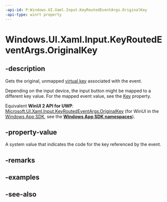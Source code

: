 ```yaml
---
-api-id: P:Windows.UI.Xaml.Input.KeyRoutedEventArgs.OriginalKey
-api-type: winrt property
---
```


<!-- Property syntax
public Windows.System.VirtualKey OriginalKey { get; }
-->

# Windows.UI.Xaml.Input.KeyRoutedEventArgs.OriginalKey

## -description

Gets the original, unmapped [virtual key](../windows.system/virtualkey.md) associated with the event.

Depending on the input device, the input button might be mapped to a different key value. For the mapped event value, see the [Key](keyroutedeventargs_key.md) property.

Equivalent **WinUI 2 API for UWP**: [Microsoft.UI.Xaml.Input.KeyRoutedEventArgs.OriginalKey](/windows/winui/api/microsoft.ui.xaml.input.keyroutedeventargs.originalkey) (for WinUI in the [Windows App SDK](/windows/apps/windows-app-sdk/), see the **[Windows App SDK namespaces](/windows/windows-app-sdk/api/winrt/)**).

## -property-value

A system value that indicates the code for the key referenced by the event.

## -remarks

## -examples

## -see-also

